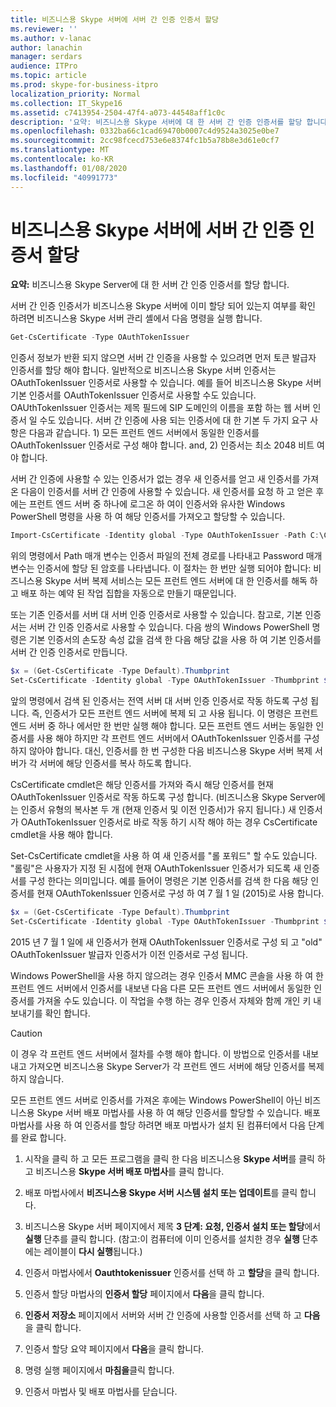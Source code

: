 ```yaml
---
title: 비즈니스용 Skype 서버에 서버 간 인증 인증서 할당
ms.reviewer: ''
ms.author: v-lanac
author: lanachin
manager: serdars
audience: ITPro
ms.topic: article
ms.prod: skype-for-business-itpro
localization_priority: Normal
ms.collection: IT_Skype16
ms.assetid: c7413954-2504-47f4-a073-44548aff1c0c
description: '요약: 비즈니스용 Skype 서버에 대 한 서버 간 인증 인증서를 할당 합니다.'
ms.openlocfilehash: 0332ba66c1cad69470b0007c4d9524a3025e0be7
ms.sourcegitcommit: 2cc98fcecd753e6e8374fc1b5a78b8e3d61e0cf7
ms.translationtype: MT
ms.contentlocale: ko-KR
ms.lasthandoff: 01/08/2020
ms.locfileid: "40991773"
---
```

# <a name="assign-a-server-to-server-authentication-certificate-to-skype-for-business-server"></a>비즈니스용 Skype 서버에 서버 간 인증 인증서 할당
**요약:** 비즈니스용 Skype Server에 대 한 서버 간 인증 인증서를 할당 합니다.
  
서버 간 인증 인증서가 비즈니스용 Skype 서버에 이미 할당 되어 있는지 여부를 확인 하려면 비즈니스용 Skype 서버 관리 셸에서 다음 명령을 실행 합니다.
  
```PowerShell
Get-CsCertificate -Type OAuthTokenIssuer
```

인증서 정보가 반환 되지 않으면 서버 간 인증을 사용할 수 있으려면 먼저 토큰 발급자 인증서를 할당 해야 합니다. 일반적으로 비즈니스용 Skype 서버 인증서는 OAuthTokenIssuer 인증서로 사용할 수 있습니다. 예를 들어 비즈니스용 Skype 서버 기본 인증서를 OAuthTokenIssuer 인증서로 사용할 수도 있습니다. OAUthTokenIssuer 인증서는 제목 필드에 SIP 도메인의 이름을 포함 하는 웹 서버 인증서 일 수도 있습니다. 서버 간 인증에 사용 되는 인증서에 대 한 기본 두 가지 요구 사항은 다음과 같습니다. 1) 모든 프런트 엔드 서버에서 동일한 인증서를 OAuthTokenIssuer 인증서로 구성 해야 합니다. and, 2) 인증서는 최소 2048 비트 여야 합니다.
  
서버 간 인증에 사용할 수 있는 인증서가 없는 경우 새 인증서를 얻고 새 인증서를 가져온 다음이 인증서를 서버 간 인증에 사용할 수 있습니다. 새 인증서를 요청 하 고 얻은 후에는 프런트 엔드 서버 중 하나에 로그온 하 여이 인증서와 유사한 Windows PowerShell 명령을 사용 하 여 해당 인증서를 가져오고 할당할 수 있습니다.
  
```PowerShell
Import-CsCertificate -Identity global -Type OAuthTokenIssuer -Path C:\Certificates\ServerToServerAuth.pfx  -Password "P@ssw0rd"
```

위의 명령에서 Path 매개 변수는 인증서 파일의 전체 경로를 나타내고 Password 매개 변수는 인증서에 할당 된 암호를 나타냅니다. 이 절차는 한 번만 실행 되어야 합니다: 비즈니스용 Skype 서버 복제 서비스는 모든 프런트 엔드 서버에 대 한 인증서를 해독 하 고 배포 하는 예약 된 작업 집합을 자동으로 만들기 때문입니다.
  
또는 기존 인증서를 서버 대 서버 인증 인증서로 사용할 수 있습니다. 참고로, 기본 인증서는 서버 간 인증 인증서로 사용할 수 있습니다. 다음 쌍의 Windows PowerShell 명령은 기본 인증서의 손도장 속성 값을 검색 한 다음 해당 값을 사용 하 여 기본 인증서를 서버 간 인증 인증서로 만듭니다.
  
```PowerShell
$x = (Get-CsCertificate -Type Default).Thumbprint
Set-CsCertificate -Identity global -Type OAuthTokenIssuer -Thumbprint $x
```

앞의 명령에서 검색 된 인증서는 전역 서버 대 서버 인증 인증서로 작동 하도록 구성 됩니다. 즉, 인증서가 모든 프런트 엔드 서버에 복제 되 고 사용 됩니다. 이 명령은 프런트 엔드 서버 중 하나 에서만 한 번만 실행 해야 합니다. 모든 프런트 엔드 서버는 동일한 인증서를 사용 해야 하지만 각 프런트 엔드 서버에서 OAuthTokenIssuer 인증서를 구성 하지 않아야 합니다. 대신, 인증서를 한 번 구성한 다음 비즈니스용 Skype 서버 복제 서버가 각 서버에 해당 인증서를 복사 하도록 합니다.
  
CsCertificate cmdlet은 해당 인증서를 가져와 즉시 해당 인증서를 현재 OAuthTokenIssuer 인증서로 작동 하도록 구성 합니다. (비즈니스용 Skype Server에는 인증서 유형의 복사본 두 개 (현재 인증서 및 이전 인증서)가 유지 됩니다.) 새 인증서가 OAuthTokenIssuer 인증서로 바로 작동 하기 시작 해야 하는 경우 CsCertificate cmdlet을 사용 해야 합니다.
  
Set-CsCertificate cmdlet을 사용 하 여 새 인증서를 "롤 포워드" 할 수도 있습니다. "롤링"은 사용자가 지정 된 시점에 현재 OAuthTokenIssuer 인증서가 되도록 새 인증서를 구성 한다는 의미입니다. 예를 들어이 명령은 기본 인증서를 검색 한 다음 해당 인증서를 현재 OAuthTokenIssuer 인증서로 구성 하 여 7 월 1 일 (2015)로 사용 합니다.
  
```PowerShell
$x = (Get-CsCertificate -Type Default).Thumbprint
Set-CsCertificate -Identity global -Type OAuthTokenIssuer -Thumbprint $x -EffectiveDate "7/1/2015" -Roll
```

2015 년 7 월 1 일에 새 인증서가 현재 OAuthTokenIssuer 인증서로 구성 되 고 "old" OAuthTokenIssuer 발급자 인증서가 이전 인증서로 구성 됩니다.
  
Windows PowerShell을 사용 하지 않으려는 경우 인증서 MMC 콘솔을 사용 하 여 한 프런트 엔드 서버에서 인증서를 내보낸 다음 다른 모든 프런트 엔드 서버에서 동일한 인증서를 가져올 수도 있습니다. 이 작업을 수행 하는 경우 인증서 자체와 함께 개인 키 내보내기를 확인 합니다.
  
> [!CAUTION]
> 이 경우 각 프런트 엔드 서버에서 절차를 수행 해야 합니다. 이 방법으로 인증서를 내보내고 가져오면 비즈니스용 Skype Server가 각 프런트 엔드 서버에 해당 인증서를 복제 하지 않습니다. 
  
모든 프런트 엔드 서버로 인증서를 가져온 후에는 Windows PowerShell이 아닌 비즈니스용 Skype 서버 배포 마법사를 사용 하 여 해당 인증서를 할당할 수 있습니다. 배포 마법사를 사용 하 여 인증서를 할당 하려면 배포 마법사가 설치 된 컴퓨터에서 다음 단계를 완료 합니다.
  
1. 시작을 클릭 하 고 모든 프로그램을 클릭 한 다음 비즈니스용 **Skype 서버**를 클릭 하 고 비즈니스용 **Skype 서버 배포 마법사**를 클릭 합니다.
    
2. 배포 마법사에서 **비즈니스용 Skype 서버 시스템 설치 또는 업데이트**를 클릭 합니다.
    
3. 비즈니스용 Skype 서버 페이지에서 제목 **3 단계: 요청, 인증서 설치 또는 할당**에서 **실행** 단추를 클릭 합니다. (참고:이 컴퓨터에 이미 인증서를 설치한 경우 **실행** 단추에는 레이블이 **다시 실행**됩니다.)
    
4. 인증서 마법사에서 **Oauthtokenissuer** 인증서를 선택 하 고 **할당**을 클릭 합니다.
    
5. 인증서 할당 마법사의 **인증서 할당** 페이지에서 **다음**을 클릭 합니다.
    
6. **인증서 저장소** 페이지에서 서버와 서버 간 인증에 사용할 인증서를 선택 하 고 **다음**을 클릭 합니다.
    
7. 인증서 할당 요약 페이지에서 **다음**을 클릭 합니다.
    
8. 명령 실행 페이지에서 **마침을**클릭 합니다.
    
9. 인증서 마법사 및 배포 마법사를 닫습니다.
    

